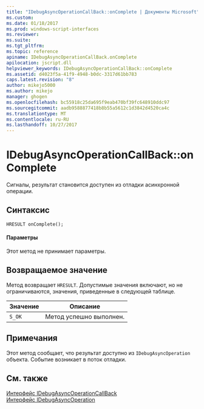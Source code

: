```yaml
---
title: "IDebugAsyncOperationCallBack::onComplete | Документы Microsoft"
ms.custom: 
ms.date: 01/18/2017
ms.prod: windows-script-interfaces
ms.reviewer: 
ms.suite: 
ms.tgt_pltfrm: 
ms.topic: reference
apiname: IDebugAsyncOperationCallBack.onComplete
apilocation: jscript.dll
helpviewer_keywords: IDebugAsyncOperationCallBack::onComplete
ms.assetid: d4023f5a-41f9-4948-b0dc-3317d61bb783
caps.latest.revision: "8"
author: mikejo5000
ms.author: mikejo
manager: ghogen
ms.openlocfilehash: bc55918c25da695f9eab470bf39fc648910ddc97
ms.sourcegitcommit: aadb9588877418b8b55a5612c1d3842d4520ca4c
ms.translationtype: MT
ms.contentlocale: ru-RU
ms.lasthandoff: 10/27/2017
---
```

# <a name="idebugasyncoperationcallbackoncomplete"></a>IDebugAsyncOperationCallBack::onComplete
Сигналы, результат становится доступен из отладки асинхронной операции.  
  
## <a name="syntax"></a>Синтаксис  
  
```  
HRESULT onComplete();  
```  
  
#### <a name="parameters"></a>Параметры  
 Этот метод не принимает параметры.  
  
## <a name="return-value"></a>Возвращаемое значение  
 Метод возвращает `HRESULT`. Допустимые значения включают, но не ограничиваются, значения, приведенные в следующей таблице.  
  
|Значение|Описание|  
|-----------|-----------------|  
|`S_OK`|Метод успешно выполнен.|  
  
## <a name="remarks"></a>Примечания  
 Этот метод сообщает, что результат доступно из `IDebugAsyncOperation` объекта. Событие возникает в поток отладки.  
  
## <a name="see-also"></a>См. также  
 [Интерфейс IDebugAsyncOperationCallBack](../../winscript/reference/idebugasyncoperationcallback-interface.md)   
 [Интерфейс IDebugAsyncOperation](../../winscript/reference/idebugasyncoperation-interface.md)